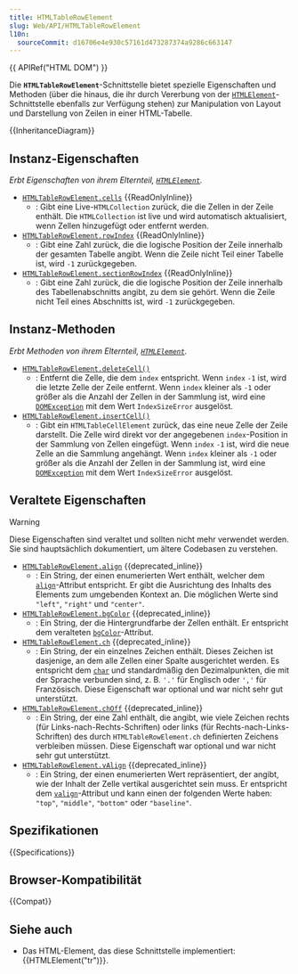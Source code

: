 ```yaml
---
title: HTMLTableRowElement
slug: Web/API/HTMLTableRowElement
l10n:
  sourceCommit: d16706e4e930c57161d473287374a9286c663147
---
```


{{ APIRef("HTML DOM") }}

Die **`HTMLTableRowElement`**-Schnittstelle bietet spezielle Eigenschaften und Methoden (über die hinaus, die ihr durch Vererbung von der [`HTMLElement`](/de/docs/Web/API/HTMLElement)-Schnittstelle ebenfalls zur Verfügung stehen) zur Manipulation von Layout und Darstellung von Zeilen in einer HTML-Tabelle.

{{InheritanceDiagram}}

## Instanz-Eigenschaften

_Erbt Eigenschaften von ihrem Elternteil, [`HTMLElement`](/de/docs/Web/API/HTMLElement)._

- [`HTMLTableRowElement.cells`](/de/docs/Web/API/HTMLTableRowElement/cells) {{ReadOnlyInline}}
  - : Gibt eine Live-`HTMLCollection` zurück, die die Zellen in der Zeile enthält. Die `HTMLCollection` ist live und wird automatisch aktualisiert, wenn Zellen hinzugefügt oder entfernt werden.
- [`HTMLTableRowElement.rowIndex`](/de/docs/Web/API/HTMLTableRowElement/rowIndex) {{ReadOnlyInline}}
  - : Gibt eine Zahl zurück, die die logische Position der Zeile innerhalb der gesamten Tabelle angibt. Wenn die Zeile nicht Teil einer Tabelle ist, wird `-1` zurückgegeben.
- [`HTMLTableRowElement.sectionRowIndex`](/de/docs/Web/API/HTMLTableRowElement/sectionRowIndex) {{ReadOnlyInline}}
  - : Gibt eine Zahl zurück, die die logische Position der Zeile innerhalb des Tabellenabschnitts angibt, zu dem sie gehört. Wenn die Zeile nicht Teil eines Abschnitts ist, wird `-1` zurückgegeben.

## Instanz-Methoden

_Erbt Methoden von ihrem Elternteil, [`HTMLElement`](/de/docs/Web/API/HTMLElement)._

- [`HTMLTableRowElement.deleteCell()`](/de/docs/Web/API/HTMLTableRowElement/deleteCell)
  - : Entfernt die Zelle, die dem `index` entspricht. Wenn `index` `-1` ist, wird die letzte Zelle der Zeile entfernt. Wenn `index` kleiner als `-1` oder größer als die Anzahl der Zellen in der Sammlung ist, wird eine [`DOMException`](/de/docs/Web/API/DOMException) mit dem Wert `IndexSizeError` ausgelöst.
- [`HTMLTableRowElement.insertCell()`](/de/docs/Web/API/HTMLTableRowElement/insertCell)
  - : Gibt ein `HTMLTableCellElement` zurück, das eine neue Zelle der Zeile darstellt. Die Zelle wird direkt vor der angegebenen `index`-Position in der Sammlung von Zellen eingefügt. Wenn `index` `-1` ist, wird die neue Zelle an die Sammlung angehängt. Wenn `index` kleiner als `-1` oder größer als die Anzahl der Zellen in der Sammlung ist, wird eine [`DOMException`](/de/docs/Web/API/DOMException) mit dem Wert `IndexSizeError` ausgelöst.

## Veraltete Eigenschaften

> [!WARNING]
> Diese Eigenschaften sind veraltet und sollten nicht mehr verwendet werden. Sie sind hauptsächlich dokumentiert, um ältere Codebasen zu verstehen.

- [`HTMLTableRowElement.align`](/de/docs/Web/API/HTMLTableRowElement/align) {{deprecated_inline}}
  - : Ein String, der einen enumerierten Wert enthält, welcher dem [`align`](/de/docs/Web/HTML/Element/tr#align)-Attribut entspricht. Er gibt die Ausrichtung des Inhalts des Elements zum umgebenden Kontext an. Die möglichen Werte sind `"left"`, `"right"` und `"center"`.
- [`HTMLTableRowElement.bgColor`](/de/docs/Web/API/HTMLTableRowElement/bgColor) {{deprecated_inline}}
  - : Ein String, der die Hintergrundfarbe der Zellen enthält. Er entspricht dem veralteten [`bgColor`](/de/docs/Web/HTML/Element/tr#bgcolor)-Attribut.
- [`HTMLTableRowElement.ch`](/de/docs/Web/API/HTMLTableRowElement/ch) {{deprecated_inline}}
  - : Ein String, der ein einzelnes Zeichen enthält. Dieses Zeichen ist dasjenige, an dem alle Zellen einer Spalte ausgerichtet werden. Es entspricht dem [`char`](/de/docs/Web/HTML/Element/tr#char) und standardmäßig den Dezimalpunkten, die mit der Sprache verbunden sind, z. B. `'.'` für Englisch oder `','` für Französisch. Diese Eigenschaft war optional und war nicht sehr gut unterstützt.
- [`HTMLTableRowElement.chOff`](/de/docs/Web/API/HTMLTableRowElement/chOff) {{deprecated_inline}}
  - : Ein String, der eine Zahl enthält, die angibt, wie viele Zeichen rechts (für Links-nach-Rechts-Schriften) oder links (für Rechts-nach-Links-Schriften) des durch `HTMLTableRowElement.ch` definierten Zeichens verbleiben müssen. Diese Eigenschaft war optional und war nicht sehr gut unterstützt.
- [`HTMLTableRowElement.vAlign`](/de/docs/Web/API/HTMLTableRowElement/vAlign) {{deprecated_inline}}
  - : Ein String, der einen enumerierten Wert repräsentiert, der angibt, wie der Inhalt der Zelle vertikal ausgerichtet sein muss. Er entspricht dem [`valign`](/de/docs/Web/HTML/Element/tr#valign)-Attribut und kann einen der folgenden Werte haben: `"top"`, `"middle"`, `"bottom"` oder `"baseline"`.

## Spezifikationen

{{Specifications}}

## Browser-Kompatibilität

{{Compat}}

## Siehe auch

- Das HTML-Element, das diese Schnittstelle implementiert: {{HTMLElement("tr")}}.
